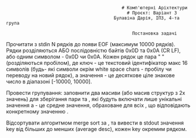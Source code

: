                                                 # Комп'ютерні Аріхтектури 
                                                  # Проєкт: Варіант 3
                                             Булавіна Дарія, ІПЗ, 4-та група
                                            
                                                    Постановка задачі

  Прочитати з stdin N рядків до появи EOF (максимум 10000 рядків).
Рядки розділяються АБО послідовністю байтів 0x0D та 0x0A (CR LF), або одним символом - 0x0D чи 0x0A.
Кожен рядок це пара "<key> <value>" (розділяються пробілом), де ключ - це текстовий ідентифікатор макс 16 символів (будь-       які символи окрім white space chars - пробілу чи переводу на новий рядок), а значення - це десяткове ціле знакове число в       діапазоні [-10000, 10000]. 

Провести групування: заповнити два масиви (або масив структур з 2х значень) для зберігання пари <key> та <average> , які будуть включати лише унікальні значення <key> а <average> - це средне значення, обраховане для всіх <value>, що відповідають конкретному значенню <key>.
    
Відсортувати алгоритмом merge sort за <average>, та вивести в stdout  значення key від більших до менших (average desc), кожен key окремим рядком.
